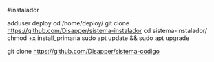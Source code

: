 #instalador

adduser deploy
cd /home/deploy/
git clone https://github.com/Disapper/sistema-instalador
cd sistema-instalador/
chmod +x install_primaria 
sudo apt update && sudo apt upgrade

git clone https://github.com/Disapper/sistema-codigo
 
